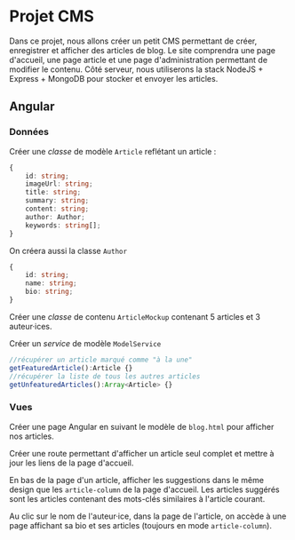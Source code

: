 # Projet CMS
Dans ce projet, nous allons créer un petit CMS permettant de créer, enregistrer et afficher des articles de blog. Le site comprendra une page d'accueil, une page article et une page d'administration permettant de modifier le contenu.
Côté serveur, nous utiliserons la stack NodeJS + Express + MongoDB pour stocker et envoyer les articles.

## Angular
### Données
Créer une *classe* de modèle `Article` reflétant un article :
```typescript
{
    id: string;
    imageUrl: string;
    title: string;
    summary: string;
    content: string;
    author: Author;
    keywords: string[];
}
```
On créera aussi la classe `Author`
```typescript
{
    id: string;
    name: string;
    bio: string;
}
```

Créer une *classe* de contenu `ArticleMockup` contenant 5 articles et 3 auteur·ices.

Créer un *service* de modèle `ModelService`
```typescript
//récupérer un article marqué comme "à la une"
getFeaturedArticle():Article {}
//récupérer la liste de tous les autres articles
getUnfeaturedArticles():Array<Article> {}
```

### Vues
Créer une page Angular en suivant le modèle de `blog.html` pour afficher nos articles.

Créer une route permettant d'afficher un article seul complet et mettre à jour les liens de la page d'accueil.

En bas de la page d'un article, afficher les suggestions dans le même design que les `article-column` de la page d'accueil. Les articles suggérés sont les articles contenant des mots-clés similaires à l'article courant.

Au clic sur le nom de l'auteur·ice, dans la page de l'article, on accède à une page affichant sa bio et ses articles (toujours en mode `article-column`).
